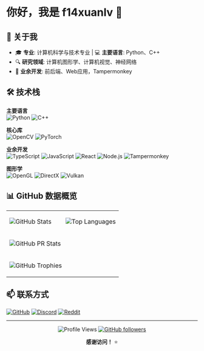 # 你好，我是 f14xuanlv 👋

## 🚀 关于我
- 🎓 **专业**: 计算机科学与技术专业 | 💻 **主要语言**: Python、C++
- 🔍 **研究领域**: 计算机图形学、计算机视觉、神经网络
- 🎯 **业余开发**: 前后端、Web应用，Tampermonkey

## 🛠️ 技术栈

**主要语言**  
![Python](https://img.shields.io/badge/-Python-3776AB?style=flat-square&logo=python&logoColor=white) ![C++](https://img.shields.io/badge/-C++-00599C?style=flat-square&logo=c%2B%2B&logoColor=white)

**核心库**  
![OpenCV](https://img.shields.io/badge/-OpenCV-5C3EE8?style=flat-square&logo=opencv&logoColor=white) ![PyTorch](https://img.shields.io/badge/-PyTorch-EE4C2C?style=flat-square&logo=pytorch&logoColor=white)

**业余开发**  
![TypeScript](https://img.shields.io/badge/-TypeScript-3178C6?style=flat-square&logo=typescript&logoColor=white) ![JavaScript](https://img.shields.io/badge/-JavaScript-F7DF1E?style=flat-square&logo=javascript&logoColor=black) ![React](https://img.shields.io/badge/-React-61DAFB?style=flat-square&logo=react&logoColor=black) ![Node.js](https://img.shields.io/badge/-Node.js-339933?style=flat-square&logo=node.js&logoColor=white) ![Tampermonkey](https://img.shields.io/badge/-Tampermonkey-00485B?style=flat-square&logo=tampermonkey&logoColor=white)

**图形学**  
![OpenGL](https://img.shields.io/badge/-OpenGL-0094F6?style=flat-square&logo=opengl&logoColor=white) ![DirectX](https://img.shields.io/badge/-DirectX-0078D4?style=flat-square&logo=microsoft&logoColor=white) ![Vulkan](https://img.shields.io/badge/-Vulkan-AC162C?style=flat-square&logo=vulkan&logoColor=white)

## 📊 GitHub 数据概览

<table>
<tr>
<td width="50%">

![GitHub Stats](https://github-readme-stats.vercel.app/api?username=f14xuanlv&show_icons=true&theme=tokyonight&include_all_commits=true&count_private=true&hide_border=true)

</td>
<td width="50%">
 
![Top Languages](https://github-readme-stats.vercel.app/api/top-langs/?username=f14xuanlv&layout=compact&theme=tokyonight&hide_border=true&langs_count=8)

</td>
</tr>
<tr>
<td colspan="2">

![GitHub PR Stats](https://github-pr-stats-five.vercel.app/api/github-pr-stats?username=f14xuanlv&theme=dark&status=all&min_stars=0&limit=10&sort=status%2Cstars_desc&stats=total_pr%2Cmerged_pr%2Cdisplay_pr%2Crepos_with_pr%2Crepos_with_merged_pr%2Cshowing_repos&fields=repo%2Cstars%2Cpr_title%2Cpr_number%2Cstatus%2Ccreated_date%2Cmerged_date&mode=pr-list)

</td>
</tr>
<tr>
<td colspan="2">

![GitHub Trophies](https://github-profile-trophy.vercel.app/?username=f14xuanlv&theme=tokyonight&no-frame=true&no-bg=true&margin-w=4&column=4)

</td>
</tr>
</table>

## 📫 联系方式
[![GitHub](https://img.shields.io/badge/-GitHub-181717?style=flat-square&logo=github&logoColor=white)](https://github.com/f14xuanlv) [![Discord](https://img.shields.io/badge/-Discord-5865F2?style=flat-square&logo=discord&logoColor=white)](https://discord.com/users/1132873678389006386) [![Reddit](https://img.shields.io/badge/-Reddit-FF4500?style=flat-square&logo=reddit&logoColor=white)](https://reddit.com/u/Thick-Current-1335)

---

<div align="center">

![Profile Views](https://komarev.com/ghpvc/?username=f14xuanlv&style=flat-square&color=blueviolet) [![GitHub followers](https://img.shields.io/github/followers/f14xuanlv?style=flat-square&logo=github&logoColor=white&color=blue)](https://github.com/f14xuanlv)

**感谢访问！** ⭐

</div>
